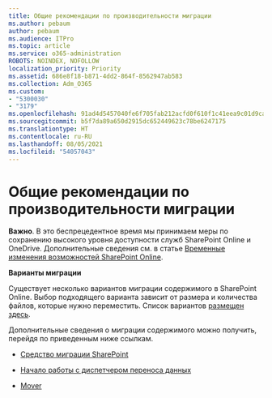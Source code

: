 ```yaml
---
title: Общие рекомендации по производительности миграции
ms.author: pebaum
author: pebaum
ms.audience: ITPro
ms.topic: article
ms.service: o365-administration
ROBOTS: NOINDEX, NOFOLLOW
localization_priority: Priority
ms.assetid: 686e8f18-b871-4dd2-864f-8562947ab583
ms.collection: Adm_O365
ms.custom:
- "5300030"
- "3179"
ms.openlocfilehash: 91ad4d5457040fe6f705fab212acfd0f610f1c41eea9c01d9cab80439607292c
ms.sourcegitcommit: b5f7da89a650d2915dc652449623c78be6247175
ms.translationtype: HT
ms.contentlocale: ru-RU
ms.lasthandoff: 08/05/2021
ms.locfileid: "54057043"
---
```

# <a name="general-migration-performance-guidance"></a>Общие рекомендации по производительности миграции


**Важно**. В это беспрецедентное время мы принимаем меры по сохранению высокого уровня доступности служб SharePoint Online и OneDrive. Дополнительные сведения см. в статье [Временные изменения возможностей SharePoint Online](https://aka.ms/ODSPAdjustments).

**Варианты миграции**

Существует несколько вариантов миграции содержимого в SharePoint Online. Выбор подходящего варианта зависит от размера и количества файлов, которые нужно переместить. Список вариантов [размещен здесь](https://docs.microsoft.com/sharepointmigration/migrate-to-sharepoint-online).

Дополнительные сведения о миграции содержимого можно получить, перейдя по приведенным ниже ссылкам.

- [Средство миграции SharePoint](https://docs.microsoft.com/sharepointmigration/introducing-the-sharepoint-migration-tool)

- [Начало работы с диспетчером переноса данных](https://docs.microsoft.com/sharepointmigration/mm-get-started)

- [Mover](https://mover.io/)

